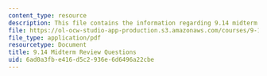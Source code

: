 ```yaml
---
content_type: resource
description: This file contains the information regarding 9.14 midterm review questions.
file: https://ol-ocw-studio-app-production.s3.amazonaws.com/courses/9-14-brain-structure-and-its-origins-spring-2014/6ad0a3fbe416d5c2936e6d6496a22cbe_MIT9_14S14_MidtermRevQue.pdf
file_type: application/pdf
resourcetype: Document
title: 9.14 Midterm Review Questions
uid: 6ad0a3fb-e416-d5c2-936e-6d6496a22cbe
---
```

